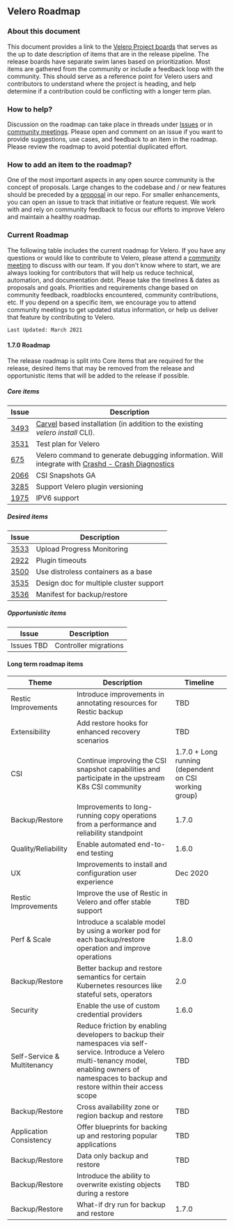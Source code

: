 ## Velero Roadmap

### About this document
This document provides a link to the [Velero Project boards](https://github.com/vmware-tanzu/velero/projects) that serves as the up to date description of items that are in the release pipeline. The release boards have separate swim lanes based on prioritization. Most items are gathered from the community or include a feedback loop with the community. This should serve as a reference point for Velero users and contributors to understand where the project is heading, and help determine if a contribution could be conflicting with a longer term plan. 

### How to help?
Discussion on the roadmap can take place in threads under [Issues](https://github.com/vmware-tanzu/velero/issues) or in [community meetings](https://velero.io/community/). Please open and comment on an issue if you want to provide suggestions, use cases, and feedback to an item in the roadmap. Please review the roadmap to avoid potential duplicated effort.

### How to add an item to the roadmap?
One of the most important aspects in any open source community is the concept of proposals. Large changes to the codebase and / or new features should be preceded by a [proposal](https://github.com/vmware-tanzu/velero/blob/main/GOVERNANCE.md#proposal-process) in our repo.
For smaller enhancements, you can open an issue to track that initiative or feature request.
We work with and rely on community feedback to focus our efforts to improve Velero and maintain a healthy roadmap.

### Current Roadmap
The following table includes the current roadmap for Velero. If you have any questions or would like to contribute to Velero, please attend a [community meeting](https://velero.io/community/) to discuss with our team. If you don't know where to start, we are always looking for contributors that will help us reduce technical, automation, and documentation debt.
Please take the timelines & dates as proposals and goals. Priorities and requirements change based on community feedback, roadblocks encountered, community contributions, etc. If you depend on a specific item, we encourage you to attend community meetings to get updated status information, or help us deliver that feature by contributing to Velero.

`Last Updated: March 2021`

#### 1.7.0 Roadmap
The release roadmap is split into Core items that are required for the release, desired items that may be removed from the
release and opportunistic items that will be added to the release if possible.

##### Core items

|Issue|Description|
|---|---|
|[3493](https://github.com/vmware-tanzu/velero/issues/3493)|[Carvel](https://github.com/vmware-tanzu/velero/issues/3493) based installation (in addition to the existing *velero install* CLI).|
|[3531](https://github.com/vmware-tanzu/velero/issues/3531)|Test plan for Velero|
|[675](https://github.com/vmware-tanzu/velero/issues/675)|Velero command to generate debugging information.  Will integrate with [Crashd - Crash Diagnostics](https://github.com/vmware-tanzu/velero/issues/675)|
|[2066](https://github.com/vmware-tanzu/velero/issues/2066)|CSI Snapshots GA|
|[3285](https://github.com/vmware-tanzu/velero/issues/3285)|Support Velero plugin versioning|
|[1975](https://github.com/vmware-tanzu/velero/issues/1975)|IPV6 support|



##### Desired items
|Issue|Description|
|---|---|
|[3533](https://github.com/vmware-tanzu/velero/issues/3533)|Upload Progress Monitoring|
|[2922](https://github.com/vmware-tanzu/velero/issues/2922)|Plugin timeouts|
|[3500](https://github.com/vmware-tanzu/velero/issues/3500)|Use distroless containers as a base|
|[3535](https://github.com/vmware-tanzu/velero/issues/3535)|Design doc for multiple cluster support|
|[3536](https://github.com/vmware-tanzu/velero/issues/3536)|Manifest for backup/restore|

##### Opportunistic items
|Issue|Description|
|---|---|
|Issues TBD|Controller migrations|

#### Long term roadmap items
|Theme|Description|Timeline|
|---|---|---|
|Restic Improvements|Introduce improvements in annotating resources for Restic backup|TBD|
|Extensibility|Add restore hooks for enhanced recovery scenarios|TBD|
|CSI|Continue improving the CSI snapshot capabilities and participate in the upstream K8s CSI community|1.7.0 + Long running (dependent on CSI working group)|
|Backup/Restore|Improvements to long-running copy operations from a performance and reliability standpoint|1.7.0|
|Quality/Reliability| Enable automated end-to-end testing |1.6.0|
|UX|Improvements to install and configuration user experience|Dec 2020|
|Restic Improvements|Improve the use of Restic in Velero and offer stable support|TBD|
|Perf & Scale|Introduce a scalable model by using a worker pod for each backup/restore operation and improve operations|1.8.0|
|Backup/Restore|Better backup and restore semantics for certain Kubernetes resources like stateful sets, operators|2.0|
|Security|Enable the use of custom credential providers|1.6.0|
|Self-Service & Multitenancy|Reduce friction by enabling developers to backup their namespaces via self-service. Introduce a Velero multi-tenancy model, enabling owners of namespaces to backup and restore within their access scope|TBD|
|Backup/Restore|Cross availability zone or region backup and restore|TBD|
|Application Consistency|Offer blueprints for backing up and restoring popular applications|TBD|
|Backup/Restore|Data only backup and restore|TBD|
|Backup/Restore|Introduce the ability to overwrite existing objects during a restore|TBD|
|Backup/Restore|What-if dry run for backup and restore|1.7.0|
